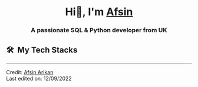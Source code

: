<h1 align="center">Hi👋, I'm <a href="https://github.com/uarikan" target="blank" 👋>
Afsin</a></h1>
<h3 align="center">A passionate SQL & Python developer from UK </h3>

<div>

  ## 🛠️ &nbsp;My Tech Stacks

</div>


-----------------------------------------
Credit: [Afsin Arikan](https://github.com/uarikan)
<br />
Last edited on: 12/09/2022

<!---

- 👋 Hi, I’m Afsin
- 👀 I’m interested in ...
- 🌱 I’m currently learning Python
- 📫 How to reach me ...


--->

<!---
![Your Repository's Stats](https://github-readme-stats.vercel.app/api?username=uarikan&show_icons=true)
--->
